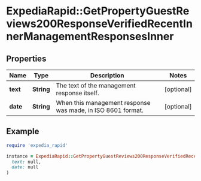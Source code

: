 # ExpediaRapid::GetPropertyGuestReviews200ResponseVerifiedRecentInnerManagementResponsesInner

## Properties

| Name | Type | Description | Notes |
| ---- | ---- | ----------- | ----- |
| **text** | **String** | The text of the management response itself. | [optional] |
| **date** | **String** | When this management response was made, in ISO 8601 format. | [optional] |

## Example

```ruby
require 'expedia_rapid'

instance = ExpediaRapid::GetPropertyGuestReviews200ResponseVerifiedRecentInnerManagementResponsesInner.new(
  text: null,
  date: null
)
```

